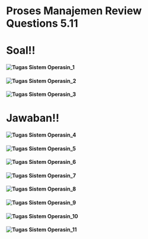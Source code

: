 # Proses Manajemen Review Questions 5.11
#
#
# Soal!!
#### ![Tugas Sistem Operasin_1](https://github.com/fahmiwulidan/SysOP24-3123521009/assets/160559491/59551b0d-eb7c-47bf-90cb-03d1d2662e6a)
#### ![Tugas Sistem Operasin_2](https://github.com/fahmiwulidan/SysOP24-3123521009/assets/160559491/9f89ef45-4ef3-4469-a661-f1dd4cbf6aa0)
#### ![Tugas Sistem Operasin_3](https://github.com/fahmiwulidan/SysOP24-3123521009/assets/160559491/62b0b540-7c18-47d7-a53f-c3794b0d0b1e)
#
#
# Jawaban!!
#### ![Tugas Sistem Operasin_4](https://github.com/fahmiwulidan/SysOP24-3123521009/assets/160559491/a7c549c2-4542-47c7-83e7-199a5ef6b65d)
#### ![Tugas Sistem Operasin_5](https://github.com/fahmiwulidan/SysOP24-3123521009/assets/160559491/dd550ca0-954f-4dfd-a4cf-4de3b6f56441)
#### ![Tugas Sistem Operasin_6](https://github.com/fahmiwulidan/SysOP24-3123521009/assets/160559491/ac9e95d4-4285-4cf8-bbd0-69eeb4acac36)
#### ![Tugas Sistem Operasin_7](https://github.com/fahmiwulidan/SysOP24-3123521009/assets/160559491/6a567f8d-bac7-4267-8a5c-b192689e8210)
#### ![Tugas Sistem Operasin_8](https://github.com/fahmiwulidan/SysOP24-3123521009/assets/160559491/af28c1d1-29cf-42f3-ab66-b7399ab1ab6a)
#### ![Tugas Sistem Operasin_9](https://github.com/fahmiwulidan/SysOP24-3123521009/assets/160559491/f45a516c-f69e-49cc-bd8e-bc7476051f47)
#### ![Tugas Sistem Operasin_10](https://github.com/fahmiwulidan/SysOP24-3123521009/assets/160559491/7a69d72d-f801-4306-b8a3-7b1758d6aa6c)
#### ![Tugas Sistem Operasin_11](https://github.com/fahmiwulidan/SysOP24-3123521009/assets/160559491/8b1023b4-de97-4ae3-aabb-77af13b7deb1)

